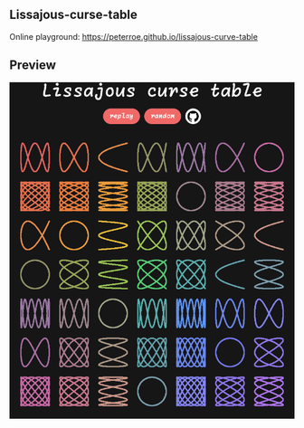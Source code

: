 ## Lissajous-curse-table

Online playground: https://peterroe.github.io/lissajous-curve-table

## Preview

<img src="./demo.png" />
